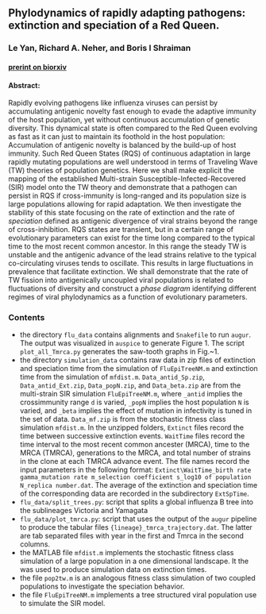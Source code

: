 ## Phylodynamics of rapidly adapting pathogens: extinction and speciation of a Red Queen.
### Le Yan, Richard A. Neher, and Boris I Shraiman

#### [prerint on biorxiv](https://www.biorxiv.org/content/early/2018/10/29/455444)
#### Abstract:
Rapidly evolving pathogens like influenza viruses can persist by accumulating antigenic novelty fast enough to evade the adaptive immunity of the host population, yet without continuous accumulation of genetic diversity. This dynamical state is often compared to the Red Queen evolving as fast as it can just to maintain its foothold in the host population: Accumulation of antigenic novelty is balanced by the build-up of host immunity. Such Red Queen States (RQS) of continuous adaptation in large rapidly mutating populations are well understood in terms of Traveling Wave (TW) theories of population genetics. Here we shall make explicit the mapping of the established Multi-strain Susceptible-Infected-Recovered (SIR) model onto the TW theory and demonstrate that a pathogen can persist in RQS if cross-immunity is long-ranged and its population size is large populations allowing for rapid adaptation.
We then investigate the stability of this state focusing on the rate of extinction and the rate of *speciation* defined as antigenic divergence of viral strains beyond the range of cross-inhibition. RQS states are transient, but in a certain range of evolutionary parameters can exist for the time long compared to the typical time to the most recent common ancestor.
In this range the steady TW is unstable and the antigenic advance of the lead strains relative to the typical co-circulating viruses tends to oscillate. This results in large fluctuations in prevalence that facilitate extinction. We shall demonstrate that the rate of TW fission into antigenically uncoupled viral populations is related to fluctuations of diversity and construct a *phase diagram* identifying different regimes of viral phylodynamics as a function of evolutionary parameters.

### Contents
 * the directory `flu_data` contains alignments and `Snakefile` to run `augur`. The output was visualized in `auspice` to generate Figure 1. The script `plot_all_Tmrca.py` generates the saw-tooth graphs in Fig.~1.
 * the directory `simulation_data` contains raw data in zip files of extinction and speciation time from the simulation of `FluEpiTreeNM.m` and extinction time from the simulation of `mfdist.m`. `Data_antid_Sp.zip`, `Data_antid_Ext.zip`, `Data_popN.zip`, and `Data_beta.zip` are from the multi-strain SIR simulation `FluEpiTreeNM.m`, where `_antid` implies the crossimmunity range `d` is varied, `_popN` implies the host population `N` is varied, and `_beta` implies the effect of mutation in infectivity is tuned in the set of data. `Data_mf.zip` is from the stochastic fitness class simulation `mfdist.m`. In the unzipped folders, `Extinct` files record the time between successive extinction events. `WaitTime` files record the time interval to the most recent common ancester (MRCA), time to the MRCA (TMRCA), generations to the MRCA, and total number of strains in the clone at each TMRCA advance event. The file names record the input parameters in the following format: `Extinct\WaitTime_birth rate gamma_mutation rate m_selection coefficient s_log10 of population N_replica number.dat`. 
 The average of the extinction and speciation time of the corresponding data are recorded in the subdirectory `ExtSpTime`.
 * `flu_data/split_trees.py`: script that splits a global influenza B tree into the sublineages Victoria and Yamagata
 * `flu_data/plot_tmrca.py`: script that uses the output of the `augur` pipeline to produce the tabular files `{lineage}_tmrca_trajectory.dat`. The latter are tab separated files with year in the first and Tmrca in the second columns.
 * the MATLAB file `mfdist.m` implements the stochastic fitness class simulation of a large population in a one dimensional landscape. It the was used to produce simulation data on extinction times.
 * the file `pop2tw.m` is an analogous fitness class simulation of two coupled populations to investigate the speciation behavior.
 * the file `FluEpiTreeNM.m` implements a tree structured viral population use to simulate the SIR model.

